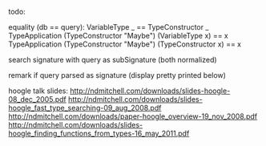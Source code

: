 todo:

equality (db == query):
VariableType _ == TypeConstructor _
TypeApplication (TypeConstructor "Maybe") (VariableType x) == x
TypeApplication (TypeConstructor "Maybe") (TypeConstructor x) == x

search signature with query as subSignature (both normalized)

remark if query parsed as signature (display pretty printed below)

hoogle talk slides:
http://ndmitchell.com/downloads/slides-hoogle-08_dec_2005.pdf
http://ndmitchell.com/downloads/slides-hoogle_fast_type_searching-09_aug_2008.pdf
http://ndmitchell.com/downloads/paper-hoogle_overview-19_nov_2008.pdf
http://ndmitchell.com/downloads/slides-hoogle_finding_functions_from_types-16_may_2011.pdf
